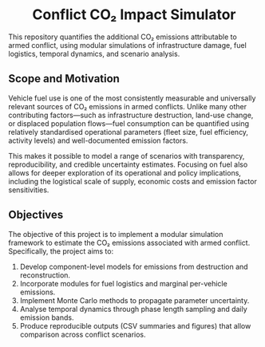 <h1 align="center"> Conflict CO₂ Impact Simulator
 </h1>

This repository quantifies the additional CO₂ emissions attributable to armed conflict, using modular simulations of infrastructure damage, fuel logistics, temporal dynamics, and scenario analysis.

## Scope and Motivation

Vehicle fuel use is one of the most consistently measurable and universally relevant sources of CO₂ emissions in armed conflicts. Unlike many other contributing factors—such as infrastructure destruction, land-use change, or displaced population flows—fuel consumption can be quantified using relatively standardised operational parameters (fleet size, fuel efficiency, activity levels) and well-documented emission factors. 

This makes it possible to model a range of scenarios with transparency, reproducibility, and credible uncertainty estimates. Focusing on fuel also allows for deeper exploration of its operational and policy implications, including the logistical scale of supply, economic costs and emission factor sensitivities.

## Objectives

The objective of this project is to implement a modular simulation framework to estimate the CO₂ emissions associated with armed conflict. 
Specifically, the project aims to:

1. Develop component-level models for emissions from destruction and reconstruction.  
2. Incorporate modules for fuel logistics and marginal per-vehicle emissions.  
3. Implement Monte Carlo methods to propagate parameter uncertainty.  
4. Analyse temporal dynamics through phase length sampling and daily emission bands.  
5. Produce reproducible outputs (CSV summaries and figures) that allow comparison across conflict scenarios.

